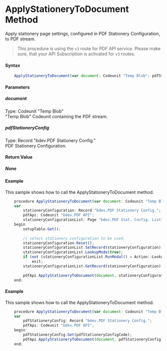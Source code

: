 # ApplyStationeryToDocument Method
Apply stationery page settings, configured in PDF Stationery Configuration, to PDF stream.

> This procedure is using the `v3` route for PDF API service. Please make sure, that your API Subscription is activated for `v3` routes.

#### Syntax
```javascript
	ApplyStationeryToDocument(var document: Codeunit "Temp Blob"; pdfStationeryConfig: Record "bdev.PDF Stationery Config.")
```

#### Parameters
##### *document*
Type: Codeunit "Temp Blob"<br/>
"Temp Blob" Codeunit containing the PDF stream.
##### *pdfStationeryConfig*
Type: Record "bdev.PDF Stationery Config."<br/>
PDF Stationery Configuration.

#### Return Value
##### *None*

#### Example
This sample shows how to call the ApplyStationeryToDocument method.
```javascript
	procedure ApplyStationeryToDocument(var document: Codeunit "Temp Blob")	
	var	
	    stationeryConfiguration: Record "bdev.PDF Stationery Config.";	
	    pdfApi: Codeunit "bdev.PDF API";
	    stationeryConfigurationList: Page "bdev.PDF Stat. Config. List";
	begin	
	    setupTable.Get();
	
	    // select stationery configuration to be used.
	    stationeryConfiguration.Reset();
	    stationeryConfigurationList.SetRecord(stationeryConfiguration);
	    stationeryConfigurationList.LookupMode(true);
	    if (not (stationeryConfigurationList.RunModal() = Action::LookupOK)) then
	        exit;
	    stationeryConfigurationList.GetRecord(stationeryConfiguration);	
	
	    pdfApi.ApplyStationeryToDocument(document, stationeryConfiguration);	
	end;
```

#### Example
This sample shows how to call the ApplyStationeryToDocument method.
```javascript
	procedure ApplyStationeryToDocument(var document: Codeunit "Temp Blob"; pdfStationeryConfigCode: Code[20])	
	var	
	    pdfStationeryConfig: Record "bdev.PDF Stationery Config.";
	    pdfApi: Codeunit "bdev.PDF API";	
	begin	
	    pdfStationeryConfig.Get(pdfStationeryConfigCode);
	    pdfApi.ApplyStationeryToDocument(document, pdfStationeryConfig);	
	end;
```
